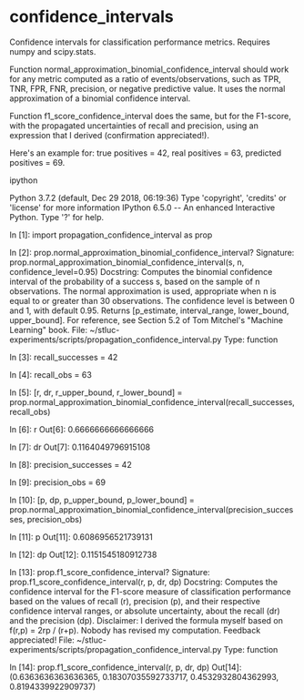 # confidence_intervals
Confidence intervals for classification performance metrics. Requires numpy and scipy.stats.

Function normal_approximation_binomial_confidence_interval should work for any metric computed as 
a ratio of events/observations, such as TPR, TNR, FPR, FNR, precision, or negative predictive value.
It uses the normal approximation of a binomial confidence interval.

Function f1_score_confidence_interval does the same, but for the F1-score, with the propagated uncertainties
of recall and precision, using an expression that I derived (confirmation appreciated!).

Here's an example for: true positives = 42, real positives = 63, predicted positives = 69.


ipython

Python 3.7.2 (default, Dec 29 2018, 06:19:36) 
Type 'copyright', 'credits' or 'license' for more information
IPython 6.5.0 -- An enhanced Interactive Python. Type '?' for help.

In [1]: import propagation_confidence_interval as prop

In [2]: prop.normal_approximation_binomial_confidence_interval?
Signature: prop.normal_approximation_binomial_confidence_interval(s, n, confidence_level=0.95)
Docstring:
Computes the binomial confidence interval of the probability of a success s, 
based on the sample of n observations. The normal approximation is used,
appropriate when n is equal to or greater than 30 observations.
The confidence level is between 0 and 1, with default 0.95.
Returns [p_estimate, interval_range, lower_bound, upper_bound].
For reference, see Section 5.2 of Tom Mitchel's "Machine Learning" book.
File:      ~/stluc-experiments/scripts/propagation_confidence_interval.py
Type:      function

In [3]: recall_successes = 42

In [4]: recall_obs = 63

In [5]: [r, dr, r_upper_bound, r_lower_bound] = prop.normal_approximation_binomial_confidence_interval(recall_successes, recall_obs)

In [6]: r
Out[6]: 0.6666666666666666

In [7]: dr
Out[7]: 0.1164049796915108

In [8]: precision_successes = 42

In [9]: precision_obs = 69

In [10]: [p, dp, p_upper_bound, p_lower_bound] = prop.normal_approximation_binomial_confidence_interval(precision_successes, precision_obs)

In [11]: p
Out[11]: 0.6086956521739131

In [12]: dp
Out[12]: 0.1151545180912738

In [13]: prop.f1_score_confidence_interval?
Signature: prop.f1_score_confidence_interval(r, p, dr, dp)
Docstring:
Computes the confidence interval for the F1-score measure of classification performance
based on the values of recall (r), precision (p), and their respective confidence
interval ranges, or absolute uncertainty, about the recall (dr) and the precision (dp).
Disclaimer: I derived the formula myself based on f(r,p) = 2rp / (r+p).
Nobody has revised my computation. Feedback appreciated!
File:      ~/stluc-experiments/scripts/propagation_confidence_interval.py
Type:      function

In [14]: prop.f1_score_confidence_interval(r, p, dr, dp)
Out[14]: 
(0.6363636363636365,
 0.18307035592733717,
 0.4532932804362993,
 0.8194339922909737)
